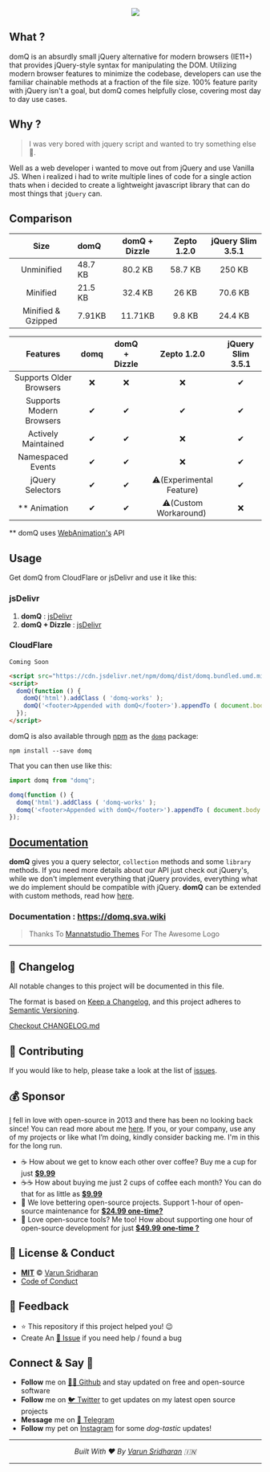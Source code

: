 <p align="center"> <img src="https://cdn.svarun.dev/gh/varunsridharan/domq/banner.jpg"/> </p>

## What ?
domQ is an absurdly small jQuery alternative for modern browsers (IE11+) that provides jQuery-style syntax for manipulating the DOM. Utilizing modern browser features to minimize the codebase, developers can use the familiar chainable methods at a fraction of the file size. 100% feature parity with jQuery isn't a goal, but domQ comes helpfully close, covering most day to day use cases.

## Why ?
> I was very bored with jquery script and wanted to try something else :see_no_evil:.

Well as a web developer i wanted to move out from jQuery and use Vanilla JS. When i realized i had to write multiple lines of code for a single action thats when i decided to create a lightweight javascript library that can do most things that `jQuery` can.

## Comparison
| Size | domQ | domQ + Dizzle | Zepto 1.2.0 | jQuery Slim 3.5.1 |
| :---: | :--- | :---: | :---: | :---: |
| Unminified | 48.7 KB | 80.2 KB | 58.7 KB | 250 KB | 
| Minified | 21.5 KB | 32.4 KB | 26 KB | 70.6 KB |
| Minified & Gzipped | 7.91KB | 11.71KB | 9.8 KB | 24.4 KB |

| Features | domq | domQ + Dizzle | Zepto 1.2.0 | jQuery Slim 3.5.1 |
| :---: | :---: |  :---: |  :---: |  :---: |
| Supports Older Browsers | ❌ | ❌ | ❌ | ✔ |
| Supports Modern Browsers | ✔ | ✔ | ✔ | ✔ |
| Actively Maintained | ✔ | ✔ | ❌ | ✔ |
| Namespaced Events | ✔ | ✔ | ❌ | ✔ |
| jQuery Selectors | ✔ | ✔ | ⚠️(Experimental Feature)| ✔ |
| ** Animation | ✔ | ✔ | ⚠️(Custom Workaround) ️| ❌ |


** domQ uses [WebAnimation's](https://github.com/web-animations/web-animations-js) API

## Usage
Get domQ from CloudFlare or jsDelivr and use it like this:

### jsDelivr
1. **domQ** : [jsDelivr](https://cdn.jsdelivr.net/npm/domq/dist/domq.standalone.umd.min.js)
2. **domQ + Dizzle** : [jsDelivr](https://cdn.jsdelivr.net/npm/domq/dist/domq.bundled.umd.min.js)

### CloudFlare
    Coming Soon

```html
<script src="https://cdn.jsdelivr.net/npm/domq/dist/domq.bundled.umd.min.js"></script>
<script>
  domQ(function () {
    domQ('html').addClass ( 'domq-works' );
    domQ('<footer>Appended with domQ</footer>').appendTo ( document.body );
  });
</script>
```

domQ is also available through [npm](https://npmjs.com/) as the [`domq`](https://npmjs.com/package/domq) package:

    npm install --save domq

That you can then use like this:

```javascript
import domq from "domq";

domq(function () {
  domq('html').addClass ( 'domq-works' );
  domq('<footer>Appended with domQ</footer>').appendTo ( document.body );
});
```

## [Documentation](https://domq.sva.wiki)
**domQ** gives you a query selector, `collection` methods and some `library` methods. If you need more details about our API just check out jQuery's, while we don't implement everything that jQuery provides, everything what we do implement should be compatible with jQuery. **domQ** can be extended with custom methods, read how [here](https://domq.sva.wiki/developer-guides/extending-domq).

### Documentation : https://domq.sva.wiki 

> Thanks To [Mannatstudio Themes](https://github.com/mannatstudio-themes) For The Awesome Logo
---

## 📝 Changelog
All notable changes to this project will be documented in this file.

The format is based on [Keep a Changelog](https://keepachangelog.com/en/1.0.0/),
and this project adheres to [Semantic Versioning](https://semver.org/spec/v2.0.0.html).

[Checkout CHANGELOG.md](/CHANGELOG.md)

## 🤝 Contributing
If you would like to help, please take a look at the list of [issues](issues/).

## 💰 Sponsor
[I][twitter] fell in love with open-source in 2013 and there has been no looking back since! You can read more about me [here][website].
If you, or your company, use any of my projects or like what I’m doing, kindly consider backing me. I'm in this for the long run.

- ☕ How about we get to know each other over coffee? Buy me a cup for just [**$9.99**][buymeacoffee]
- ☕️☕️ How about buying me just 2 cups of coffee each month? You can do that for as little as [**$9.99**][buymeacoffee]
- 🔰         We love bettering open-source projects. Support 1-hour of open-source maintenance for [**$24.99 one-time?**][paypal]
- 🚀         Love open-source tools? Me too! How about supporting one hour of open-source development for just [**$49.99 one-time ?**][paypal]

## 📜  License & Conduct
- [**MIT**](LICENSE) © [Varun Sridharan](website)
- [Code of Conduct](code-of-conduct.md)

## 📣 Feedback
- ⭐ This repository if this project helped you! :wink:
- Create An [🔧 Issue](issues/) if you need help / found a bug

## Connect & Say 👋
- **Follow** me on [👨‍💻 Github][github] and stay updated on free and open-source software
- **Follow** me on [🐦 Twitter][twitter] to get updates on my latest open source projects
- **Message** me on [📠 Telegram][telegram]
- **Follow** my pet on [Instagram][sofythelabrador] for some _dog-tastic_ updates!

---

<p align="center">
<i>Built With ♥ By <a href="https://sva.onl/twitter"  target="_blank" rel="noopener noreferrer">Varun Sridharan</a> 🇮🇳 </i>
</p>

---

<!-- Personl Links -->
[paypal]: https://sva.onl/paypal
[buymeacoffee]: https://sva.onl/buymeacoffee
[sofythelabrador]: https://www.instagram.com/sofythelabrador/
[github]: https://sva.onl/github/
[twitter]: https://sva.onl/twitter/
[telegram]: https://sva.onl/telegram/
[email]: https://sva.onl/email
[website]: https://sva.onl/website/
